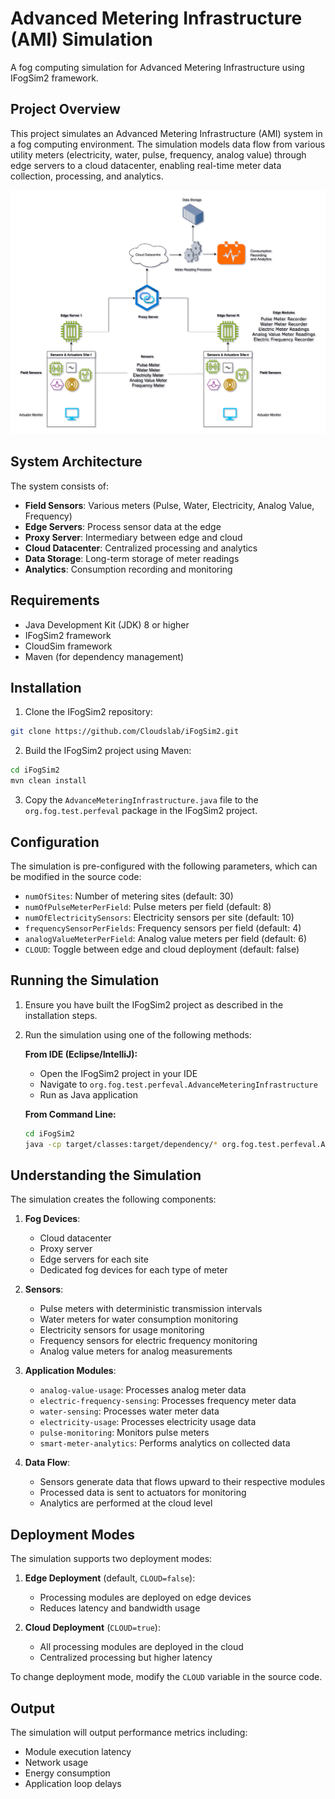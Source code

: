 # Advanced Metering Infrastructure (AMI) Simulation

A fog computing simulation for Advanced Metering Infrastructure using IFogSim2 framework.

## Project Overview

This project simulates an Advanced Metering Infrastructure (AMI) system in a fog computing environment. The simulation models data flow from various utility meters (electricity, water, pulse, frequency, analog value) through edge servers to a cloud datacenter, enabling real-time meter data collection, processing, and analytics.

![Advanced Metering Infrastructure Architecture](AdvanceMeterInfrastructure.png)

## System Architecture

The system consists of:
- **Field Sensors**: Various meters (Pulse, Water, Electricity, Analog Value, Frequency)
- **Edge Servers**: Process sensor data at the edge
- **Proxy Server**: Intermediary between edge and cloud
- **Cloud Datacenter**: Centralized processing and analytics
- **Data Storage**: Long-term storage of meter readings
- **Analytics**: Consumption recording and monitoring

## Requirements

- Java Development Kit (JDK) 8 or higher
- IFogSim2 framework
- CloudSim framework
- Maven (for dependency management)

## Installation

1. Clone the IFogSim2 repository:
```bash
git clone https://github.com/Cloudslab/iFogSim2.git
```

2. Build the IFogSim2 project using Maven:
```bash
cd iFogSim2
mvn clean install
```

3. Copy the `AdvanceMeteringInfrastructure.java` file to the `org.fog.test.perfeval` package in the IFogSim2 project.

## Configuration

The simulation is pre-configured with the following parameters, which can be modified in the source code:

- `numOfSites`: Number of metering sites (default: 30)
- `numOfPulseMeterPerField`: Pulse meters per field (default: 8)
- `numOfElectricitySensors`: Electricity sensors per site (default: 10)
- `frequencySensorPerFields`: Frequency sensors per field (default: 4)
- `analogValueMeterPerField`: Analog value meters per field (default: 6)
- `CLOUD`: Toggle between edge and cloud deployment (default: false)

## Running the Simulation

1. Ensure you have built the IFogSim2 project as described in the installation steps.

2. Run the simulation using one of the following methods:

   **From IDE (Eclipse/IntelliJ):**
   - Open the IFogSim2 project in your IDE
   - Navigate to `org.fog.test.perfeval.AdvanceMeteringInfrastructure`
   - Run as Java application

   **From Command Line:**
   ```bash
   cd iFogSim2
   java -cp target/classes:target/dependency/* org.fog.test.perfeval.AdvanceMeteringInfrastructure
   ```

## Understanding the Simulation

The simulation creates the following components:

1. **Fog Devices**:
   - Cloud datacenter
   - Proxy server
   - Edge servers for each site
   - Dedicated fog devices for each type of meter

2. **Sensors**:
   - Pulse meters with deterministic transmission intervals
   - Water meters for water consumption monitoring
   - Electricity sensors for usage monitoring
   - Frequency sensors for electric frequency monitoring
   - Analog value meters for analog measurements

3. **Application Modules**:
   - `analog-value-usage`: Processes analog meter data
   - `electric-frequency-sensing`: Processes frequency meter data
   - `water-sensing`: Processes water meter data
   - `electricity-usage`: Processes electricity usage data
   - `pulse-monitoring`: Monitors pulse meters
   - `smart-meter-analytics`: Performs analytics on collected data

4. **Data Flow**:
   - Sensors generate data that flows upward to their respective modules
   - Processed data is sent to actuators for monitoring
   - Analytics are performed at the cloud level

## Deployment Modes

The simulation supports two deployment modes:

1. **Edge Deployment** (default, `CLOUD=false`):
   - Processing modules are deployed on edge devices
   - Reduces latency and bandwidth usage

2. **Cloud Deployment** (`CLOUD=true`):
   - All processing modules are deployed in the cloud
   - Centralized processing but higher latency

To change deployment mode, modify the `CLOUD` variable in the source code.

## Output

The simulation will output performance metrics including:
- Module execution latency
- Network usage
- Energy consumption
- Application loop delays
